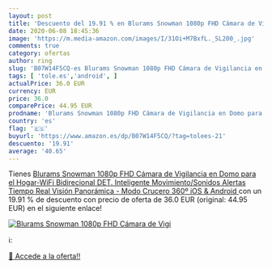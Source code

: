 ```yaml
---
layout: post
title: 'Descuento del 19.91 % en Blurams Snowman 1080p FHD Cámara de Vigi'
date: 2020-06-08 18:45:36
image: 'https://m.media-amazon.com/images/I/31Oi+M7BxfL._SL200_.jpg'
comments: true
category: ofertas
author: ring
slug: 'B07W14F5CQ-es Blurams Snowman 1080p FHD Cámara de Vigilancia en Domo...'
tags: [ 'tole.es','android', ]
actualPrice: 36.0 EUR
currency: EUR
price: 36.0
comparePrice: 44.95 EUR
prodname: 'Blurams Snowman 1080p FHD Cámara de Vigilancia en Domo para el Hogar-WiFi Bidirecional DET. Inteligente Movimiento/Sonidos Alertas Tiempo Real Visión Panorámica - Modo Crucero 360º iOS & Android '
country: 'es'
flag: '🇪🇸'
buyurl: 'https://www.amazon.es/dp/B07W14F5CQ/?tag=tolees-21'
descuento: '19.91'
average: '40.65'
---
```


Tienes [Blurams Snowman 1080p FHD Cámara de Vigilancia en Domo para el Hogar-WiFi Bidirecional DET. Inteligente Movimiento/Sonidos Alertas Tiempo Real Visión Panorámica - Modo Crucero 360º iOS & Android ](https://www.amazon.es/dp/B07W14F5CQ/?tag=tolees-21) con un 19.91 % de descuento con precio de oferta de 36.0 EUR (original: 44.95 EUR) en el siguiente enlace!

[![Blurams Snowman 1080p FHD Cámara de Vigi](https://m.media-amazon.com/images/I/31Oi+M7BxfL._SL200_.jpg)](https://www.amazon.es/dp/B07W14F5CQ/?tag=tolees-21)

ℹ️:


[🛒 Accede a la oferta!!](https://www.amazon.es/dp/B07W14F5CQ/?tag=tolees-21)
